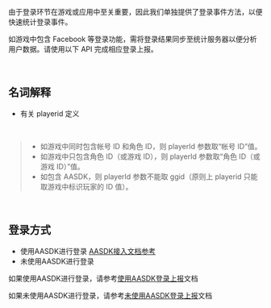 由于登录环节在游戏或应用中至关重要，因此我们单独提供了登录事件方法，以便快速统计登录事件。

如游戏中包含 Facebook 等登录功能，需将登录结果同步至统计服务器以便分析用户数据。请使用以下 API 完成相应登录上报。

<br>

名词解释
------------

- 有关 playerid 定义

<br>

> - 如游戏中同时包含帐号 ID 和角色 ID，则 playerId 参数取“帐号 ID”值。</br>
> - 如游戏中只包含角色 ID（或游戏 ID），则 playerId 参数取“角色 ID（或游戏 ID）”值。<br>
> - 如包含 AASDK，则 playerId 参数不能取 ggid（原则上 playerid 只能取游戏中标识玩家的 ID 值）。</br>

<br>

登录方式
------------

- 使用AASDK进行登录   [AASDK接入文档参考](/aasdk/)
- 未使用AASDK进行登录

如果使用AASDK进行登录，请参考[使用AASDK登录上报](/tasdk/unity/unity_login2.md)文档

如果未使用AASDK进行登录，请参考[未使用AASDK登录上报](/tasdk/unity/unity_login1.md)文档


